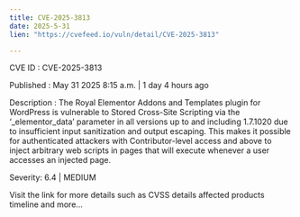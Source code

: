 ```yaml
---
title: CVE-2025-3813
date: 2025-5-31
lien: "https://cvefeed.io/vuln/detail/CVE-2025-3813"

---
```


CVE ID : CVE-2025-3813

Published :  May 31
2025
8:15 a.m. | 1 day
4 hours ago

Description : The Royal Elementor Addons and Templates plugin for WordPress is vulnerable to Stored Cross-Site Scripting via the ‘_elementor_data’ parameter in all versions up to
and including
1.7.1020 due to insufficient input sanitization and output escaping. This makes it possible for authenticated attackers
with Contributor-level access and above
to inject arbitrary web scripts in pages that will execute whenever a user accesses an injected page.

Severity: 6.4 | MEDIUM

Visit the link for more details
such as CVSS details
affected products
timeline
and more...
